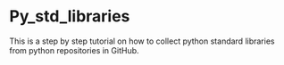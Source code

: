 # Py_std_libraries
This is a step by step tutorial on how to collect python standard libraries from python repositories in GitHub.
